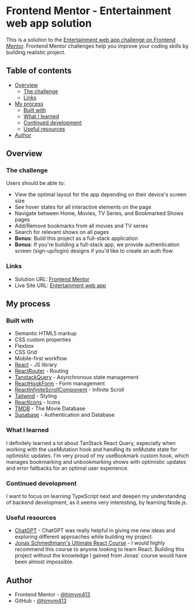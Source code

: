 # Frontend Mentor - Entertainment web app solution

This is a solution to the [Entertainment web app challenge on Frontend Mentor](https://www.frontendmentor.io/challenges/entertainment-web-app-J-UhgAW1X). Frontend Mentor challenges help you improve your coding skills by building realistic project.

## Table of contents

- [Overview](#overview)
  - [The challenge](#the-challenge)
  - [Links](#links)
- [My process](#my-process)
  - [Built with](#built-with)
  - [What I learned](#what-i-learned)
  - [Continued development](#continued-development)
  - [Useful resources](#useful-resources)
- [Author](#author)

## Overview

### The challenge

Users should be able to:

- View the optimal layout for the app depending on their device's screen size
- See hover states for all interactive elements on the page
- Navigate between Home, Movies, TV Series, and Bookmarked Shows pages
- Add/Remove bookmarks from all movies and TV series
- Search for relevant shows on all pages
- **Bonus**: Build this project as a full-stack application
- **Bonus**: If you're building a full-stack app, we provide authentication screen (sign-up/login) designs if you'd like to create an auth flow

### Links

- Solution URL: [Frontend Mentor](https://www.frontendmentor.io/solutions/entertainment-web-app-with-react-react-query-tailwind-supabase-9tXG8IsoXo)
- Live Site URL: [Entertainment web app](https://himym413-entertainment-web-app.vercel.app/)

## My process

### Built with

- Semantic HTML5 markup
- CSS custom properties
- Flexbox
- CSS Grid
- Mobile-first workflow
- [React](https://reactjs.org/) - JS library
- [ReactRouter](https://reactrouter.com/) - Routing
- [TanstackQuery](https://tanstack.com/query/latest) - Asynchronous state management
- [ReactHookForm](https://www.react-hook-form.com) - Form management
- [ReactInfiniteScrollComponent](https://www.npmjs.com/package/react-infinite-scroll-component) - Infinite Scroll
- [Tailwind](https://tailwindcss.com) - Styling
- [ReactIcons](https://react-icons.github.io/react-icons/) - Icons
- [TMDB](https://developer.themoviedb.org/docs/getting-started) - The Movie Database
- [Supabase](https://supabase.com) - Authentication and Database

### What I learned

I definitely learned a lot about TanStack React Query, especially when working with the useMutation hook and handling its onMutate state for optimistic updates. I'm very proud of my useBookmark custom hook, which manages bookmarking and unbookmarking shows with optimistic updates and error fallbacks for an optimal user experience.

### Continued development

I want to focus on learning TypeScript next and deepen my understanding of backend development, as it seems very interesting, by learning Node.js.

### Useful resources

- [ChatGPT](https://chatgpt.com/) - ChatGPT was really helpful in giving me new ideas and exploring different approaches while building my project.
- [Jonas Schmedtmann's Ultimate React Course](https://www.udemy.com/course/the-ultimate-react-course) - I would highly recommend this course to anyone looking to learn React. Building this project without the knowledge I gained from Jonas' course would have been almost impossible.

## Author

- Frontend Mentor - [@himym413](https://www.frontendmentor.io/profile/himym413)
- GitHub - [@himym413](https://github.com/himym413)
